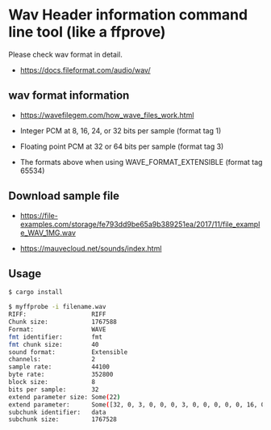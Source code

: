 # Wav Header information command line tool (like a ffprove)

Please check wav format in detail.

* https://docs.fileformat.com/audio/wav/

## wav format information

* https://wavefilegem.com/how_wave_files_work.html

* Integer PCM at 8, 16, 24, or 32 bits per sample (format tag 1)
* Floating point PCM at 32 or 64 bits per sample (format tag 3)
* The formats above when using WAVE_FORMAT_EXTENSIBLE (format tag 65534)

## Download sample file

* https://file-examples.com/storage/fe793dd9be65a9b389251ea/2017/11/file_example_WAV_1MG.wav

* https://mauvecloud.net/sounds/index.html

## Usage

```bash
$ cargo install
```

```bash
$ myffprobe -i filename.wav
RIFF:                  RIFF
Chunk size:            1767588
Format:                WAVE
fmt identifier:        fmt 
fmt chunk size:        40
sound format:          Extensible
channels:              2
sample rate:           44100
byte rate:             352800
block size:            8
bits per sample:       32
extend parameter size: Some(22)
extend parameter:      Some([32, 0, 3, 0, 0, 0, 3, 0, 0, 0, 0, 0, 16, 0, 128, 0, 0, 170, 0, 56, 155, 113])
subchunk identifier:   data
subchunk size:         1767528
```

